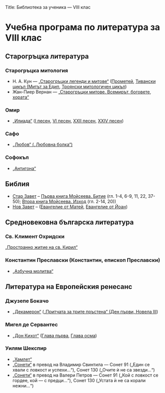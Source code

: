 Title: Библиотека за ученика — VIII клас

# Учебна програма по литература за VIII клас

## Старогръцка литература

### Старогръцка митология
* Н. А. Кун — [„Старогръцки легенди и митове“](/text/2428) ([Прометей](/text/2428/18#textstart), [Тивански цикъл (Митът за Едип](/text/2428/127#textstart), [Троянски митологичен цикъл](/text/2428/66#textstart))
* Жан-Пиер Вернан — [„Старогръцки митове. Всемирът, боговете, хората“](/text/1840)
### Омир
* [„Илиада“](/text/2033) ([I песен](/text/2033#textstart), [VI песен](/text/2033/7), [ХХII песен](/text/2033/23), [ХХIV песен](/text/2033/25))
### Сафо
* [„Любов“ („Любовна болка“)](/text/13311)
### Софокъл
* [„Антигона“](/text/2796)

## Библия
* [Стар Завет](/text/2255) – [Първа книга Мойсеева. Битие](/text/2255#textstart) (гл. 1-4, 6-9, 11, 22, 37-50); [Втора книга Мойсеева. Изход](/text/2255/2#textstart) (гл. 2-14, 20))
* [Нов Завет](/text/2256) – ([Евангелие от Матей](/text/2256#textstart), [Евангелие от Йоан](/text/2256/4#textstart))

## Средновековна българска литература
### Св. Климент Охридски
[„Пространно житие на св. Кирил“](/text/11548)
### Константин Преславски (Константин, епископ Преславски)
* [„Азбучна молитва“](/text/16236)

## Литература на Европейския ренесанс
### Джузепе Бокачо
* [„Декамерон“](/text/5473) ([„Притчата за трите пръстена“ (Ден първи, Новела III](/text/5473/6#textstart))
### Мигел де Сервантес
* [„Дон Кихот“](/text/42025) ([Глава първа](/text/42025/2#textstart), [Глава осма](/text/42025/9#textstart))
### Уилям Шекспир
* [„Хамлет“](/text/4531)
* [„Сонети“](/text/11153) в превод на Владимир Свинтила — Сонет 91 („Един се хвали с ловкост и успехи…“), Сонет 130 („Очите ѝ не са звезди…“)
* [„Сонети“](/text/11153) в превод на Валери Петров — Сонет 91 („Кой с ловкост се гордее, кой — с предци…“), Сонет 130 („Устата ѝ не са корали нежни…“)
